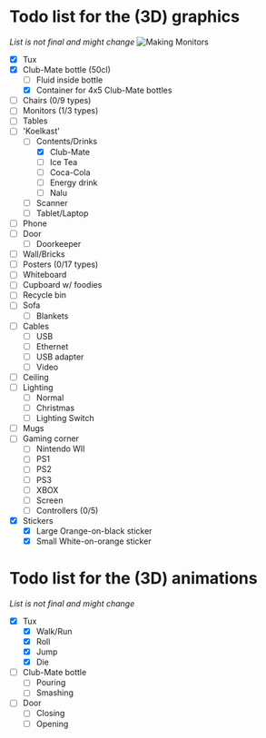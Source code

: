 # Todo list for the (3D) graphics
*List is not final and might change*
![Making Monitors](https://img.shields.io/badge/Current-Monitors-success)
 - [x] Tux
 - [x] Club-Mate bottle (50cl)
   - [ ] Fluid inside bottle
   - [x] Container for 4x5 Club-Mate bottles
 - [ ] Chairs (0/9 types)
 - [ ] Monitors (1/3 types)
 - [ ] Tables
 - [ ] 'Koelkast'
   - [ ] Contents/Drinks
     - [x] Club-Mate
     - [ ] Ice Tea
     - [ ] Coca-Cola
     - [ ] Energy drink
     - [ ] Nalu
   - [ ] Scanner
   - [ ] Tablet/Laptop
 - [ ] Phone
 - [ ] Door
   - [ ] Doorkeeper
 - [ ] Wall/Bricks
 - [ ] Posters (0/17 types)
 - [ ] Whiteboard
 - [ ] Cupboard w/ foodies
 - [ ] Recycle bin
 - [ ] Sofa
   - [ ] Blankets
 - [ ] Cables
   - [ ] USB
   - [ ] Ethernet
   - [ ] USB adapter
   - [ ] Video
 - [ ] Ceiling
 - [ ] Lighting
   - [ ] Normal
   - [ ] Christmas
   - [ ] Lighting Switch
 - [ ] Mugs
 - [ ] Gaming corner
   - [ ] Nintendo WII
   - [ ] PS1
   - [ ] PS2
   - [ ] PS3
   - [ ] XBOX
   - [ ] Screen
   - [ ] Controllers (0/5)
 - [x] Stickers
   - [x] Large Orange-on-black sticker
   - [x] Small White-on-orange sticker

# Todo list for the (3D) animations
*List is not final and might change*
 - [x] Tux
   - [x] Walk/Run
   - [x] Roll
   - [x] Jump
   - [x] Die
 - [ ] Club-Mate bottle
   - [ ] Pouring
   - [ ] Smashing
 - [ ] Door
   - [ ] Closing
   - [ ] Opening
